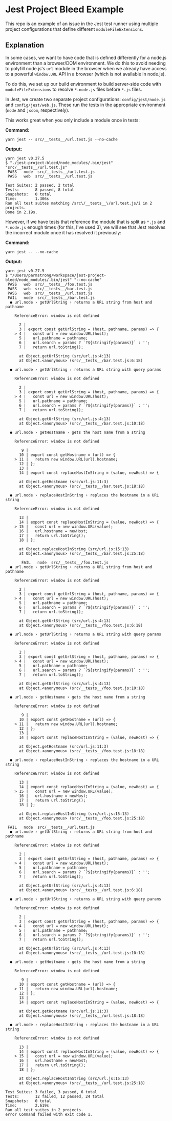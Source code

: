 # Jest Project Bleed Example

This repo is an example of an issue in the Jest test runner using multiple project configurations that define different `moduleFileExtensions`.

## Explanation

In some cases, we want to have code that is defined differently for a node.js environment than a browser/DOM environment. We do this to avoid needing to polyfill node.js's `url` module in the browser when we already have access to a powerful `window.URL` API in a browser (which is not available in node.js).

To do this, we set up our build environment to build server-side code with `moduleFileExtensions` to resolve `*.node.js` files before `*.js` files.

In Jest, we create two separate project configurations: `config/jest/node.js` and `config/jest/web.js`. These run the tests in the appropriate environment (`node` and `jsdom`, respectively).

This works great when you only include a module once in tests:

**Command:**
```
yarn jest -- src/__tests__/url.test.js --no-cache
```

**Output:**
```
yarn jest v0.27.5
$ "./jest-project-bleed/node_modules/.bin/jest" "src/__tests__/url.test.js"
 PASS   node  src/__tests__/url.test.js
 PASS   web  src/__tests__/url.test.js

Test Suites: 2 passed, 2 total
Tests:       8 passed, 8 total
Snapshots:   0 total
Time:        1.306s
Ran all test suites matching /src\/__tests__\/url.test.js/i in 2 projects.
Done in 2.19s.
```

However, if we have tests that reference the module that is split as `*.js` and `*.node.js` enough times (for this, I've used 3), we will see that Jest resolves the incorrect module once it has resolved it previously:

**Command:**
```
yarn jest -- --no-cache
```

**Output:**

```
yarn jest v0.27.5
$ "/Users/parmstrong/workspace/jest-project-bleed/node_modules/.bin/jest" "--no-cache"
 PASS   web  src/__tests__/foo.test.js
 PASS   web  src/__tests__/bar.test.js
 PASS   web  src/__tests__/url.test.js
 FAIL   node  src/__tests__/bar.test.js
  ● url.node › getUrlString › returns a URL string from host and pathname

    ReferenceError: window is not defined

      2 |
      3 | export const getUrlString = (host, pathname, params) => {
    > 4 |   const url = new window.URL(host);
      5 |   url.pathname = pathname;
      6 |   url.search = params ? `?${stringify(params)}` : '';
      7 |   return url.toString();

      at Object.getUrlString (src/url.js:4:13)
      at Object.<anonymous> (src/__tests__/bar.test.js:6:18)

  ● url.node › getUrlString › returns a URL string with query params

    ReferenceError: window is not defined

      2 |
      3 | export const getUrlString = (host, pathname, params) => {
    > 4 |   const url = new window.URL(host);
      5 |   url.pathname = pathname;
      6 |   url.search = params ? `?${stringify(params)}` : '';
      7 |   return url.toString();

      at Object.getUrlString (src/url.js:4:13)
      at Object.<anonymous> (src/__tests__/bar.test.js:10:18)

  ● url.node › getHostname › gets the host name from a string

    ReferenceError: window is not defined

       9 |
      10 | export const getHostname = (url) => {
    > 11 |   return new window.URL(url).hostname;
      12 | };
      13 |
      14 | export const replaceHostInString = (value, newHost) => {

      at Object.getHostname (src/url.js:11:3)
      at Object.<anonymous> (src/__tests__/bar.test.js:18:18)

  ● url.node › replaceHostInString › replaces the hostname in a URL string

    ReferenceError: window is not defined

      13 |
      14 | export const replaceHostInString = (value, newHost) => {
    > 15 |   const url = new window.URL(value);
      16 |   url.hostname = newHost;
      17 |   return url.toString();
      18 | };

      at Object.replaceHostInString (src/url.js:15:13)
      at Object.<anonymous> (src/__tests__/bar.test.js:25:18)

       FAIL   node  src/__tests__/foo.test.js
  ● url.node › getUrlString › returns a URL string from host and pathname

    ReferenceError: window is not defined

      2 |
      3 | export const getUrlString = (host, pathname, params) => {
    > 4 |   const url = new window.URL(host);
      5 |   url.pathname = pathname;
      6 |   url.search = params ? `?${stringify(params)}` : '';
      7 |   return url.toString();

      at Object.getUrlString (src/url.js:4:13)
      at Object.<anonymous> (src/__tests__/foo.test.js:6:18)

  ● url.node › getUrlString › returns a URL string with query params

    ReferenceError: window is not defined

      2 |
      3 | export const getUrlString = (host, pathname, params) => {
    > 4 |   const url = new window.URL(host);
      5 |   url.pathname = pathname;
      6 |   url.search = params ? `?${stringify(params)}` : '';
      7 |   return url.toString();

      at Object.getUrlString (src/url.js:4:13)
      at Object.<anonymous> (src/__tests__/foo.test.js:10:18)

  ● url.node › getHostname › gets the host name from a string

    ReferenceError: window is not defined

       9 |
      10 | export const getHostname = (url) => {
    > 11 |   return new window.URL(url).hostname;
      12 | };
      13 |
      14 | export const replaceHostInString = (value, newHost) => {

      at Object.getHostname (src/url.js:11:3)
      at Object.<anonymous> (src/__tests__/foo.test.js:18:18)

  ● url.node › replaceHostInString › replaces the hostname in a URL string

    ReferenceError: window is not defined

      13 |
      14 | export const replaceHostInString = (value, newHost) => {
    > 15 |   const url = new window.URL(value);
      16 |   url.hostname = newHost;
      17 |   return url.toString();
      18 | };

      at Object.replaceHostInString (src/url.js:15:13)
      at Object.<anonymous> (src/__tests__/foo.test.js:25:18)

 FAIL   node  src/__tests__/url.test.js
  ● url.node › getUrlString › returns a URL string from host and pathname

    ReferenceError: window is not defined

      2 |
      3 | export const getUrlString = (host, pathname, params) => {
    > 4 |   const url = new window.URL(host);
      5 |   url.pathname = pathname;
      6 |   url.search = params ? `?${stringify(params)}` : '';
      7 |   return url.toString();

      at Object.getUrlString (src/url.js:4:13)
      at Object.<anonymous> (src/__tests__/url.test.js:6:18)

  ● url.node › getUrlString › returns a URL string with query params

    ReferenceError: window is not defined

      2 |
      3 | export const getUrlString = (host, pathname, params) => {
    > 4 |   const url = new window.URL(host);
      5 |   url.pathname = pathname;
      6 |   url.search = params ? `?${stringify(params)}` : '';
      7 |   return url.toString();

      at Object.getUrlString (src/url.js:4:13)
      at Object.<anonymous> (src/__tests__/url.test.js:10:18)

  ● url.node › getHostname › gets the host name from a string

    ReferenceError: window is not defined

       9 |
      10 | export const getHostname = (url) => {
    > 11 |   return new window.URL(url).hostname;
      12 | };
      13 |
      14 | export const replaceHostInString = (value, newHost) => {

      at Object.getHostname (src/url.js:11:3)
      at Object.<anonymous> (src/__tests__/url.test.js:18:18)

  ● url.node › replaceHostInString › replaces the hostname in a URL string

    ReferenceError: window is not defined

      13 |
      14 | export const replaceHostInString = (value, newHost) => {
    > 15 |   const url = new window.URL(value);
      16 |   url.hostname = newHost;
      17 |   return url.toString();
      18 | };

      at Object.replaceHostInString (src/url.js:15:13)
      at Object.<anonymous> (src/__tests__/url.test.js:25:18)

Test Suites: 3 failed, 3 passed, 6 total
Tests:       12 failed, 12 passed, 24 total
Snapshots:   0 total
Time:        2.619s
Ran all test suites in 2 projects.
error Command failed with exit code 1.
```
